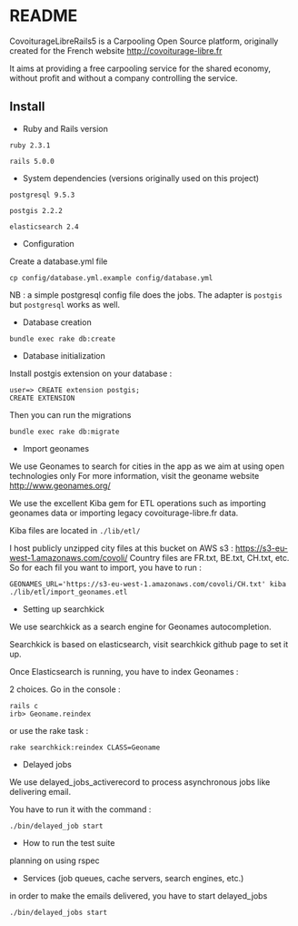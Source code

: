 # README

CovoiturageLibreRails5 is a Carpooling Open Source platform, originally created for the French website http://covoiturage-libre.fr

It aims at providing a free carpooling service for the shared economy, without profit and without a company controlling the service.

## Install

* Ruby and Rails version

`ruby 2.3.1`

`rails 5.0.0`

* System dependencies (versions originally used on this project)

`postgresql 9.5.3`

`postgis 2.2.2`

`elasticsearch 2.4`

* Configuration

Create a database.yml file

`cp config/database.yml.example config/database.yml`

NB : a simple postgresql config file does the jobs. The adapter is `postgis` but `postgresql` works as well.


* Database creation

`bundle exec rake db:create`

* Database initialization

Install postgis extension on your database :

```
user=> CREATE extension postgis;
CREATE EXTENSION
```
Then you can run the migrations

`bundle exec rake db:migrate`

* Import geonames

We use Geonames to search for cities in the app as we aim at using open technologies only
For more information, visit the geoname website http://www.geonames.org/

We use the excellent Kiba gem for ETL operations such as importing geonames data or importing
legacy covoiturage-libre.fr data.

Kiba files are located in `./lib/etl/`

I host publicly unzipped city files at this bucket on AWS s3 : https://s3-eu-west-1.amazonaws.com/covoli/
Country files are FR.txt, BE.txt, CH.txt, etc.
So for each fil you want to import, you have to run :

`GEONAMES_URL='https://s3-eu-west-1.amazonaws.com/covoli/CH.txt' kiba ./lib/etl/import_geonames.etl`

* Setting up searchkick

We use searchkick as a search engine for Geonames autocompletion.

Searchkick is based on elasticsearch, visit searchkick github page to set it up.

Once Elasticsearch is running, you have to index Geonames :

2 choices. Go in the console :

```
rails c
irb> Geoname.reindex
```

or use the rake task :

```
rake searchkick:reindex CLASS=Geoname
```

* Delayed jobs

We use delayed_jobs_activerecord to process asynchronous jobs like delivering email.

You have to run it with the command :

`./bin/delayed_job start`

* How to run the test suite

planning on using rspec

* Services (job queues, cache servers, search engines, etc.)

in order to make the emails delivered, you have to start delayed_jobs

`./bin/delayed_jobs start`
